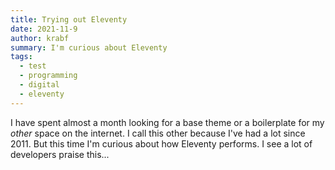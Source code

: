 ```yaml
---
title: Trying out Eleventy
date: 2021-11-9
author: krabf
summary: I'm curious about Eleventy
tags:
  - test
  - programming
  - digital
  - eleventy
---
```


I have spent almost a month looking for a base theme or a boilerplate for my *other* space on the internet. I call
this other because I've had a lot since 2011. But this time I'm curious about how Eleventy performs. I see a lot of 
developers praise this...